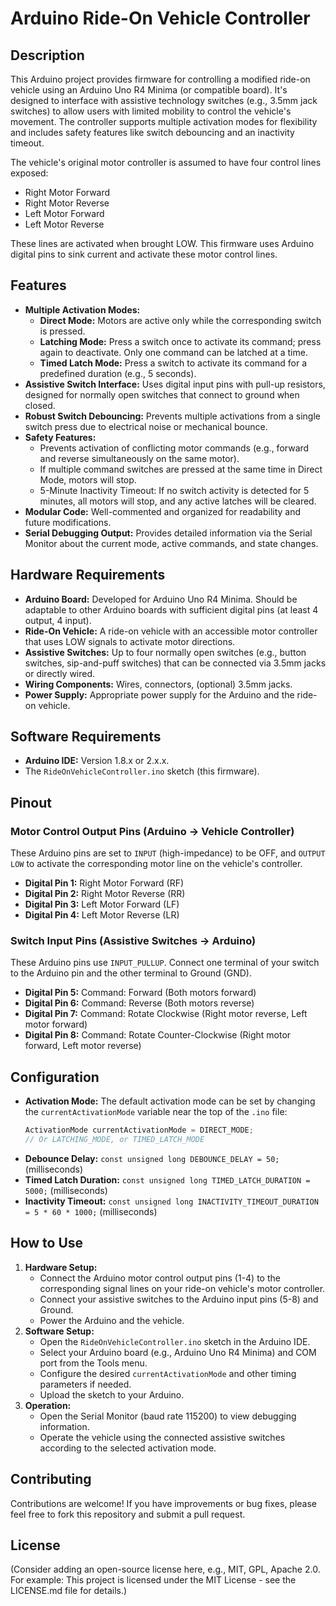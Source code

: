 # Arduino Ride-On Vehicle Controller

## Description

This Arduino project provides firmware for controlling a modified ride-on vehicle using an Arduino Uno R4 Minima (or compatible board). It's designed to interface with assistive technology switches (e.g., 3.5mm jack switches) to allow users with limited mobility to control the vehicle's movement. The controller supports multiple activation modes for flexibility and includes safety features like switch debouncing and an inactivity timeout.

The vehicle's original motor controller is assumed to have four control lines exposed:
* Right Motor Forward
* Right Motor Reverse
* Left Motor Forward
* Left Motor Reverse

These lines are activated when brought LOW. This firmware uses Arduino digital pins to sink current and activate these motor control lines.

## Features

* **Multiple Activation Modes:**
    * **Direct Mode:** Motors are active only while the corresponding switch is pressed.
    * **Latching Mode:** Press a switch once to activate its command; press again to deactivate. Only one command can be latched at a time.
    * **Timed Latch Mode:** Press a switch to activate its command for a predefined duration (e.g., 5 seconds).
* **Assistive Switch Interface:** Uses digital input pins with pull-up resistors, designed for normally open switches that connect to ground when closed.
* **Robust Switch Debouncing:** Prevents multiple activations from a single switch press due to electrical noise or mechanical bounce.
* **Safety Features:**
    * Prevents activation of conflicting motor commands (e.g., forward and reverse simultaneously on the same motor).
    * If multiple command switches are pressed at the same time in Direct Mode, motors will stop.
    * 5-Minute Inactivity Timeout: If no switch activity is detected for 5 minutes, all motors will stop, and any active latches will be cleared.
* **Modular Code:** Well-commented and organized for readability and future modifications.
* **Serial Debugging Output:** Provides detailed information via the Serial Monitor about the current mode, active commands, and state changes.

## Hardware Requirements

* **Arduino Board:** Developed for Arduino Uno R4 Minima. Should be adaptable to other Arduino boards with sufficient digital pins (at least 4 output, 4 input).
* **Ride-On Vehicle:** A ride-on vehicle with an accessible motor controller that uses LOW signals to activate motor directions.
* **Assistive Switches:** Up to four normally open switches (e.g., button switches, sip-and-puff switches) that can be connected via 3.5mm jacks or directly wired.
* **Wiring Components:** Wires, connectors, (optional) 3.5mm jacks.
* **Power Supply:** Appropriate power supply for the Arduino and the ride-on vehicle.

## Software Requirements

* **Arduino IDE:** Version 1.8.x or 2.x.x.
* The `RideOnVehicleController.ino` sketch (this firmware).

## Pinout

### Motor Control Output Pins (Arduino -> Vehicle Controller)
These Arduino pins are set to `INPUT` (high-impedance) to be OFF, and `OUTPUT LOW` to activate the corresponding motor line on the vehicle's controller.

* **Digital Pin 1:** Right Motor Forward (RF)
* **Digital Pin 2:** Right Motor Reverse (RR)
* **Digital Pin 3:** Left Motor Forward (LF)
* **Digital Pin 4:** Left Motor Reverse (LR)

### Switch Input Pins (Assistive Switches -> Arduino)
These Arduino pins use `INPUT_PULLUP`. Connect one terminal of your switch to the Arduino pin and the other terminal to Ground (GND).

* **Digital Pin 5:** Command: Forward (Both motors forward)
* **Digital Pin 6:** Command: Reverse (Both motors reverse)
* **Digital Pin 7:** Command: Rotate Clockwise (Right motor reverse, Left motor forward)
* **Digital Pin 8:** Command: Rotate Counter-Clockwise (Right motor forward, Left motor reverse)

## Configuration

* **Activation Mode:** The default activation mode can be set by changing the `currentActivationMode` variable near the top of the `.ino` file:
    ```cpp
    ActivationMode currentActivationMode = DIRECT_MODE;
    // Or LATCHING_MODE, or TIMED_LATCH_MODE
    ```
* **Debounce Delay:** `const unsigned long DEBOUNCE_DELAY = 50;` (milliseconds)
* **Timed Latch Duration:** `const unsigned long TIMED_LATCH_DURATION = 5000;` (milliseconds)
* **Inactivity Timeout:** `const unsigned long INACTIVITY_TIMEOUT_DURATION = 5 * 60 * 1000;` (milliseconds)

## How to Use

1.  **Hardware Setup:**
    * Connect the Arduino motor control output pins (1-4) to the corresponding signal lines on your ride-on vehicle's motor controller.
    * Connect your assistive switches to the Arduino input pins (5-8) and Ground.
    * Power the Arduino and the vehicle.
2.  **Software Setup:**
    * Open the `RideOnVehicleController.ino` sketch in the Arduino IDE.
    * Select your Arduino board (e.g., Arduino Uno R4 Minima) and COM port from the Tools menu.
    * Configure the desired `currentActivationMode` and other timing parameters if needed.
    * Upload the sketch to your Arduino.
3.  **Operation:**
    * Open the Serial Monitor (baud rate 115200) to view debugging information.
    * Operate the vehicle using the connected assistive switches according to the selected activation mode.


## Contributing

Contributions are welcome! If you have improvements or bug fixes, please feel free to fork this repository and submit a pull request.

## License

(Consider adding an open-source license here, e.g., MIT, GPL, Apache 2.0. For example:
This project is licensed under the MIT License - see the LICENSE.md file for details.)

